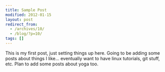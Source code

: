 ```yaml
---
title: Sample Post
modified: 2012-01-15
layout: post
redirect_from:
  - /archives/10/
  - /blog/?p=10/
tags: []
---
```



This is my first post, just setting things up here. Going to be adding some posts about things I like... eventually want to have linux tutorials, git stuff, etc. Plan to add some posts about yoga too.
